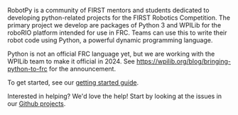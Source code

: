 RobotPy is a community of FIRST mentors and students dedicated to developing
python-related projects for the FIRST Robotics Competition. The primary
project we develop are packages of Python 3 and WPILib for the roboRIO
platform intended for use in FRC. Teams can use this to write their robot
code using Python, a powerful dynamic programming language.

Python is not an official FRC language yet, but we are working with the WPILib team to make it official in 2024. See https://wpilib.org/blog/bringing-python-to-frc for the announcement.

To get started, see our [getting started guide](http://robotpy.readthedocs.io/en/stable/getting_started.html).

Interested in helping? We'd love the help! Start by looking at the issues in our [Github projects](https://github.com/orgs/robotpy/projects).
